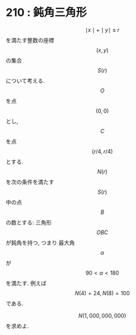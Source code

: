 # 210 : 鈍角三角形

$$\mid x \mid + \mid y\mid \ \leq \ r$$ を満たす整数の座標 $$(x,y)$$ の集合 $$S(r)$$ について考える. $$O$$ を点 $$(0,0)$$ とし, $$C$$ を点 $$(r/4, r/4)$$ とする. $$N(r)$$ を次の条件を満たす $$S(r)$$ 中の点 $$B$$ の数とする: 三角形 $$OBC$$ が鈍角を持つ, つまり 最大角 $$\alpha$$ が $$90 \lt \alpha \lt 180$$ を満たす. 例えば $$N(4)=24, N(8)=100$$ である.

$$N(1,000,000,000)$$ を求めよ.

